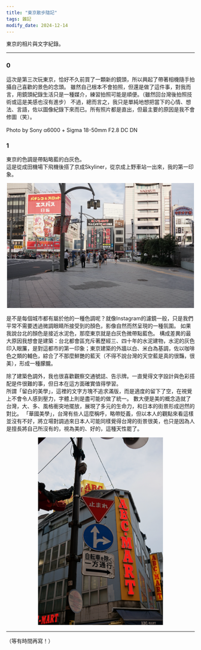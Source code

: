 ```yaml
---
title: "東京散步隨記"
tags: 雜記
modify_date: 2024-12-14
---
```


東京的相片與文字紀錄。
<!--more-->

---
### 0

這次是第三次玩東京，恰好不久前買了一顆新的鏡頭，所以興起了帶著相機隨手拍攝自己喜歡的景色的念頭。
雖然自己根本不會拍照，但還是做了這件事，對我而言，用鏡頭紀錄生活只是一種媒介，練習拍照可能是順便。（雖然回台灣後拍照技術或這是美感也沒有進步）
不過，總而言之，我只是單純地想把當下的心情、想法、言語，佐以圖像紀錄下來而已。所有照片都是直出，但最主要的原因是我不會修圖（笑）。  
<br>
Photo by Sony α6000 + Sigma 18-50mm F2.8 DC DN


### 1

東京的色調是帶點略藍的白灰色。  
這是從成田機場下飛機後搭了京成Skyliner，從京成上野車站一出來，我的第一印象。

<center>
<img src="/assets/DSC01789.png" width="500px"/>
</center>

是不是每個城市都有屬於他的一種色調呢？就像Instagram的濾鏡一般，只是我們平常不需要透過微調眼睛所接受到的顏色，影像自然而然呈現的一種氛圍。
如果我說台北的顏色是接近水泥色，那麼東京就是白灰色微帶點藍色。
構成差異的最大原因我想會是建築：台北都會區充斥著歷經三、四十年的水泥建物，水泥的灰色印入眼簾，是對這都市的第一印象；東京建築的外牆以白、米白為基調，佐以咖啡色之類的輔色，綜合了不那麼鮮艷的藍天（不得不說台灣的天空藍是真的很豔，很美），形成一種朦朧。  

除了建築色調外，我也很喜歡觀察交通號誌、告示牌。一直覺得文字設計與色彩搭配是件很難的事，但日本在這方面確實值得學習。  
所謂「留白的美學」，這裡的文字方塊不追求滿版，而是適度的留下了空，在視覺上不會令人感到壓力，字體上則是盡可能的做了統一。
數大便是美的概念造就了台灣，大、多、風格衝突地擺放，展現了多元的生命力，和日本的街景形成迥然的對比。
「華國美學」，台灣有些人這麼稱呼，略帶貶義，但以本人的觀點來看這樣並沒有不好，將立場對調過來日本人可能同樣覺得台灣的街景很美，也只是因為人是擅長將自己所沒有的，視為美的、好的，這種天性罷了。

<center>
<img src="/assets/DSC01797.png" height="500px"/>
</center>

---

（等有時間再寫！）


